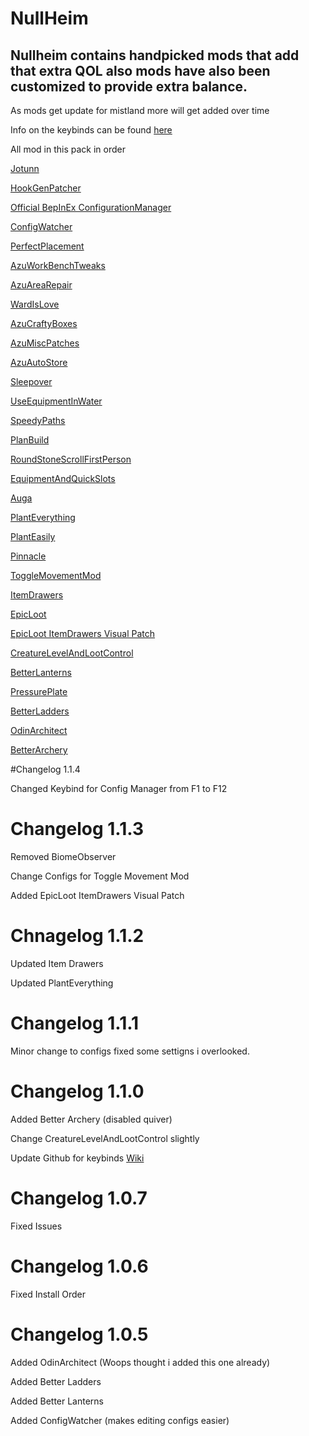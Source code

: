 # NullHeim
## Nullheim contains handpicked mods that add that extra QOL also mods have also been customized to provide extra balance.
As mods get update for mistland more will get added over time

Info on the keybinds can be found [here](https://github.com/NullifiedUser/NullHeim/wiki) 

All mod in this pack in order

[Jotunn](https://valheim.thunderstore.io/package/ValheimModding/Jotunn)

[HookGenPatcher](https://valheim.thunderstore.io/package/ValheimModding/HookGenPatcher)

[Official BepInEx ConfigurationManager](https://valheim.thunderstore.io/package/Azumatt/Official_BepInEx_ConfigurationManager)

[ConfigWatcher](https://valheim.thunderstore.io/package/Smoothbrain/ConfigWatcher/1.0.1)

[PerfectPlacement](https://valheim.thunderstore.io/package/Azumatt/PerfectPlacement)

[AzuWorkBenchTweaks](https://valheim.thunderstore.io/package/Azumatt/AzuWorkbenchTweaks)

[AzuAreaRepair](https://valheim.thunderstore.io/package/Azumatt/AzuAreaRepair)

[WardIsLove](https://valheim.thunderstore.io/package/Azumatt/WardIsLove)

[AzuCraftyBoxes](https://valheim.thunderstore.io/package/Azumatt/AzuCraftyBoxes)

[AzuMiscPatches](https://valheim.thunderstore.io/package/Azumatt/AzuMiscPatches)

[AzuAutoStore](https://valheim.thunderstore.io/package/Azumatt/AzuAutoStore)

[Sleepover](https://valheim.thunderstore.io/package/kinghfb/Sleepover)

[UseEquipmentInWater](https://valheim.thunderstore.io/package/LVH-IT/UseEquipmentInWater)

[SpeedyPaths](https://valheim.thunderstore.io/package/Nextek/SpeedyPaths)

[PlanBuild](https://valheim.thunderstore.io/package/MathiasDecrock/PlanBuild)

[RoundStoneScrollFirstPerson](https://valheim.thunderstore.io/package/RoundStone/RoundStoneScrollFirstPerson)

[EquipmentAndQuickSlots](https://valheim.thunderstore.io/package/RandyKnapp/EquipmentAndQuickSlots)

[Auga](https://valheim.thunderstore.io/package/RandyKnapp/Auga)

[PlantEverything](https://valheim.thunderstore.io/package/Advize/PlantEverything)

[PlantEasily](https://valheim.thunderstore.io/package/Advize/PlantEasily)

[Pinnacle](https://valheim.thunderstore.io/package/ComfyMods/Pinnacle)

[ToggleMovementMod](https://valheim.thunderstore.io/package/GetOffMyLawn/ToggleMovementMod)

[ItemDrawers](https://valheim.thunderstore.io/package/makail/ItemDrawers)

[EpicLoot](https://valheim.thunderstore.io/package/RandyKnapp/EpicLoot)

[EpicLoot ItemDrawers Visual Patch](https://valheim.thunderstore.io/package/xkyouchoux/EpicLoot_ItemDrawers_Visual_Patch/1.0.0)

[CreatureLevelAndLootControl](https://valheim.thunderstore.io/package/Smoothbrain/CreatureLevelAndLootControl)

[BetterLanterns](https://valheim.thunderstore.io/package/OdinPlus/BetterLanterns/1.0.3)

[PressurePlate](https://valheim.thunderstore.io/package/MSchmoecker/PressurePlate)

[BetterLadders](https://valheim.thunderstore.io/package/Amar1729/BetterLadders)

[OdinArchitect](https://valheim.thunderstore.io/package/OdinPlus/OdinArchitect)

[BetterArchery](https://valheim.thunderstore.io/package/ishid4/BetterArchery)

#Changelog 1.1.4

Changed Keybind for Config Manager from F1 to F12


# Changelog 1.1.3

Removed BiomeObserver

Change Configs for Toggle Movement Mod

Added EpicLoot ItemDrawers Visual Patch



# Chnagelog 1.1.2

Updated Item Drawers

Updated PlantEverything

# Changelog 1.1.1

Minor change to configs fixed some settigns i overlooked.

# Changelog 1.1.0

Added Better Archery (disabled quiver)

Change CreatureLevelAndLootControl slightly

Update Github for keybinds [Wiki](https://github.com/NullifiedUser/NullHeim/wiki) 

# Changelog 1.0.7
Fixed Issues

# Changelog 1.0.6

Fixed Install Order

# Changelog 1.0.5

Added OdinArchitect (Woops thought i added this one already)

Added Better Ladders

Added Better Lanterns

Added ConfigWatcher (makes editing configs easier)